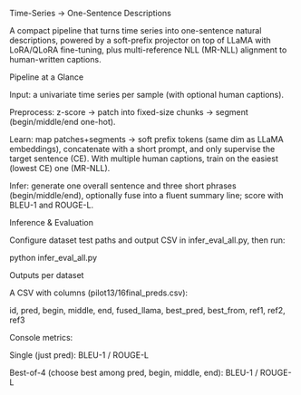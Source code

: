Time-Series → One-Sentence Descriptions

A compact pipeline that turns time series into one-sentence natural descriptions, powered by a soft-prefix projector on top of LLaMA with LoRA/QLoRA fine-tuning, plus multi-reference NLL (MR-NLL) alignment to human-written captions.

Pipeline at a Glance

Input: a univariate time series per sample (with optional human captions).

Preprocess: z-score → patch into fixed-size chunks → segment (begin/middle/end one-hot).

Learn: map patches+segments → soft prefix tokens (same dim as LLaMA embeddings), concatenate with a short prompt, and only supervise the target sentence (CE). With multiple human captions, train on the easiest (lowest CE) one (MR-NLL).

Infer: generate one overall sentence and three short phrases (begin/middle/end), optionally fuse into a fluent summary line; score with BLEU-1 and ROUGE-L.

Inference & Evaluation

Configure dataset test paths and output CSV in infer_eval_all.py, then run:

python infer_eval_all.py


Outputs per dataset

A CSV with columns (pilot13/16final_preds.csv):

id, pred, begin, middle, end, fused_llama, best_pred, best_from, ref1, ref2, ref3


Console metrics:

Single (just pred): BLEU-1 / ROUGE-L

Best-of-4 (choose best among pred, begin, middle, end): BLEU-1 / ROUGE-L
